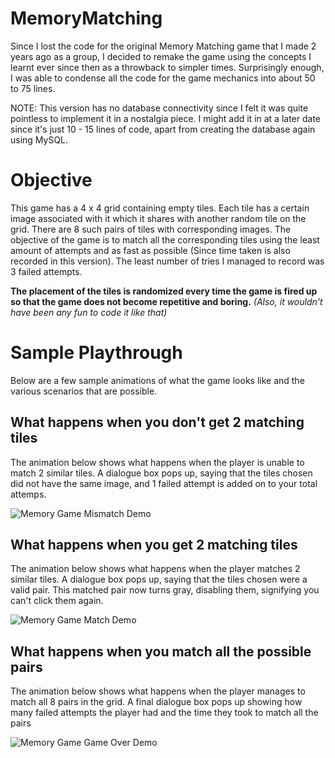# MemoryMatching
Since I lost the code for the original Memory Matching game that I made 2 years ago as a group, I decided to remake the game using the concepts I learnt ever since then as a throwback to simpler times. Surprisingly enough, I was able to condense all the code for the game mechanics into about 50 to 75 lines. 

NOTE: This version has no database connectivity since I felt it was quite pointless to implement it in a nostalgia piece. I might add it in at a later date since it's just 10 - 15 lines of code, apart from creating the database again using MySQL.

# Objective
This game has a 4 x 4 grid containing empty tiles. Each tile has a certain image associated with it which it shares with another random tile on the grid. There are 8 such pairs of tiles with corresponding images. The objective of the game is to match all the corresponding tiles using the least amount of attempts and as fast as possible (Since time taken is also recorded in this version). The least number of tries I managed to record was 3 failed attempts.

**The placement of the tiles is randomized every time the game is fired up so that the game does not become repetitive and boring.** _(Also, it wouldn't have been any fun to code it like that)_

# Sample Playthrough
Below are a few sample animations of what the game looks like and the various scenarios that are possible.

## What happens when you don't get 2 matching tiles

The animation below shows what happens when the player is unable to match 2 similar tiles. A dialogue box pops up, saying that the tiles chosen did not have the same image, and 1 failed attempt is added on to your total attemps.

![Memory Game Mismatch Demo](https://github.com/Vatsav14/Project-Pictures/blob/master/Memory/MM-Mismatch.gif)

## What happens when you get 2 matching tiles

The animation below shows what happens when the player matches 2 similar tiles. A dialogue box pops up, saying that the tiles chosen were a valid pair. This matched pair now turns gray, disabling them, signifying you can't click them again.

![Memory Game Match Demo](https://github.com/Vatsav14/Project-Pictures/blob/master/Memory/MM-Match.gif)

## What happens when you match all the possible pairs

The animation below shows what happens when the player manages to match all 8 pairs in the grid. A final dialogue box pops up showing how many failed attempts the player had and the time they took to match all the pairs

![Memory Game Game Over Demo](https://github.com/Vatsav14/Project-Pictures/blob/master/Memory/MM-GameOver.gif)
